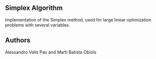 ## Simplex Algorithm
Implementation of the Simplex method, used for large linear optimization problems with several variables.

## Authors
Alessandro Valls Pau and Martí Batista Obiols
